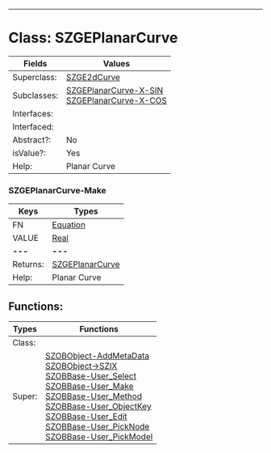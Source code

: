 ---------

# Class:	SZGEPlanarCurve

| Fields | Values |
| --------- | --------- |
| Superclass: | [SZGE2dCurve](SZGE2dCurve.html) |
| Subclasses: | [SZGEPlanarCurve-X-SIN](SZGEPlanarCurve-X-SIN.html) <br> [SZGEPlanarCurve-X-COS](SZGEPlanarCurve-X-COS.html) |
| Interfaces: |  |
| Interfaced: |  |
| Abstract?: | No |
| isValue?: | Yes |
| Help: | Planar Curve |

### SZGEPlanarCurve-Make

| Keys | Types |
| --------- | --------- |
| FN | [Equation](Equation.html) |
| VALUE | [Real](Real.html) |
| **---** | **---** |
| Returns: | [SZGEPlanarCurve](SZGEPlanarCurve.html) |
| Help: | Planar Curve |


## Functions:

| Types | Functions |
| --------- | --------- |
| Class: |  |
| Super: | [SZOBObject-AddMetaData](SZOBObject.html) <br> [SZOBObject->SZIX](SZOBObject.html) <br> [SZOBBase-User_Select](SZOBBase.html) <br> [SZOBBase-User_Make](SZOBBase.html) <br> [SZOBBase-User_Method](SZOBBase.html) <br> [SZOBBase-User_ObjectKey](SZOBBase.html) <br> [SZOBBase-User_Edit](SZOBBase.html) <br> [SZOBBase-User_PickNode](SZOBBase.html) <br> [SZOBBase-User_PickModel](SZOBBase.html) |


